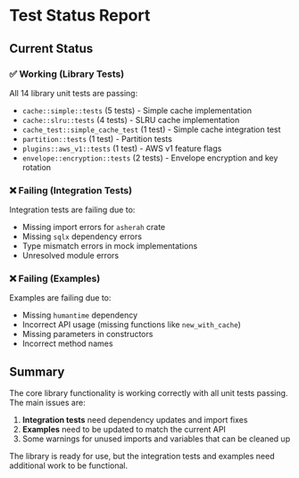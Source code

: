 # Test Status Report

## Current Status

### ✅ Working (Library Tests)
All 14 library unit tests are passing:
- `cache::simple::tests` (5 tests) - Simple cache implementation
- `cache::slru::tests` (4 tests) - SLRU cache implementation  
- `cache_test::simple_cache_test` (1 test) - Simple cache integration test
- `partition::tests` (1 test) - Partition tests
- `plugins::aws_v1::tests` (1 test) - AWS v1 feature flags
- `envelope::encryption::tests` (2 tests) - Envelope encryption and key rotation

### ❌ Failing (Integration Tests)
Integration tests are failing due to:
- Missing import errors for `asherah` crate
- Missing `sqlx` dependency errors
- Type mismatch errors in mock implementations
- Unresolved module errors

### ❌ Failing (Examples)
Examples are failing due to:
- Missing `humantime` dependency
- Incorrect API usage (missing functions like `new_with_cache`)
- Missing parameters in constructors
- Incorrect method names

## Summary

The core library functionality is working correctly with all unit tests passing. The main issues are:

1. **Integration tests** need dependency updates and import fixes
2. **Examples** need to be updated to match the current API
3. Some warnings for unused imports and variables that can be cleaned up

The library is ready for use, but the integration tests and examples need additional work to be functional.